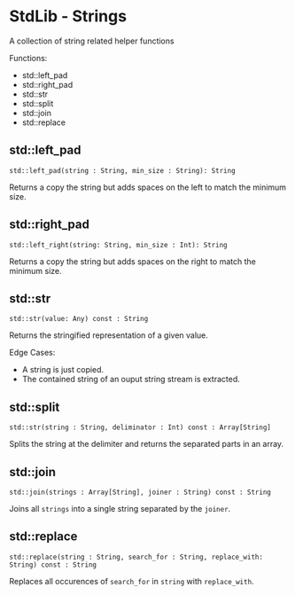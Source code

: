 # StdLib - Strings

A collection of string related helper functions

Functions:
- std::left_pad
- std::right_pad
- std::str
- std::split
- std::join
- std::replace


## std::left_pad

`std::left_pad(string : String, min_size : String): String`

Returns a copy the string but adds spaces on the left to match the minimum size.  

## std::right_pad

`std::left_right(string: String, min_size : Int): String`

Returns a copy the string but adds spaces on the right to match the minimum size.  

## std::str

`std::str(value: Any) const : String`

Returns the stringified representation of a given value.

Edge Cases:
- A string is just copied.
- The contained string of an ouput string stream is extracted. 

## std::split

`std::str(string : String, deliminator : Int) const : Array[String]`

Splits the string at the delimiter and returns the separated parts in an array.  


## std::join

`std::join(strings : Array[String], joiner : String) const : String`
 
Joins all `strings` into a single string separated by the `joiner`.

## std::replace

`std::replace(string : String, search_for : String, replace_with: String) const : String`

Replaces all occurences of `search_for` in `string` with `replace_with`.


